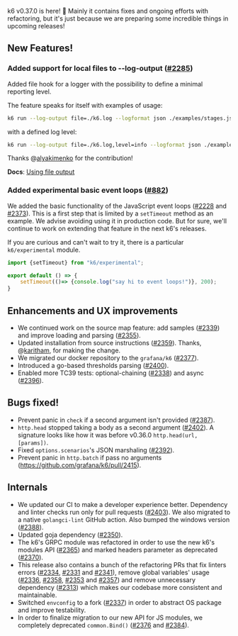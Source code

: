 k6 v0.37.0 is here! 🎉 Mainly it contains fixes and ongoing efforts with refactoring, but it's just because we are preparing some incredible things in upcoming releases!

## New Features!

### Added support for local files to --log-output ([#2285](https://github.com/grafana/k6/pull/2285))

Added file hook for a logger with the possibility to define a minimal reporting level.

The feature speaks for itself with examples of usage:

```sh
k6 run --log-output file=./k6.log --logformat json ./examples/stages.js
```

with a defined log level:

```sh
k6 run --log-output file=./k6.log,level=info --logformat json ./examples/stages.js
```

Thanks @[alyakimenko](https://github.com/alyakimenko) for the contribution!

**Docs**: [Using file output](https://k6.io/docs/using-k6/options/#file)

### Added experimental basic event loops ([#882](https://github.com/grafana/k6/issues/882))

We added the basic functionality of the JavaScript event loops ([#2228](https://github.com/grafana/k6/pull/2228) and [#2373](https://github.com/grafana/k6/pull/2373)). This is a first step that is limited by a `setTimeout` method as an example. We advise avoiding using it in production code. But for sure, we'll continue to work on extending that feature in the next k6's releases.

If you are curious and can't wait to try it, there is a particular `k6/experimental` module.

```js
import {setTimeout} from "k6/experimental";

export default () => {
    setTimeout(()=> {console.log("say hi to event loops!")}, 200);
}
```

## Enhancements and UX improvements

- We continued work on the source map feature: add samples ([#2339](https://github.com/grafana/k6/pull/2339)) and improve loading and parsing ([#2355](https://github.com/grafana/k6/pull/2355)).
- Updated installation from source instructions ([#2359](https://github.com/grafana/k6/pull/2359)). Thanks, @[karitham](https://github.com/Karitham), for making the change.
- We migrated our docker repository to the `grafana/k6` ([#2377](https://github.com/grafana/k6/pull/2377)).
- Introduced a go-based thresholds parsing ([#2400](https://github.com/grafana/k6/pull/2400)).
- Enabled more TC39 tests: optional-chaining ([#2338](https://github.com/grafana/k6/pull/2338)) and async ([#2396](https://github.com/grafana/k6/pull/2396)).

## Bugs fixed!

- Prevent panic in `check` if a second argument isn't provided ([#2387](https://github.com/grafana/k6/pull/2387)).
- `http.head` stopped taking a body as a second argument ([#2402](https://github.com/grafana/k6/pull/2402)). A signature looks like how it was before v0.36.0 `http.head(url, [params])`.
- Fixed `options.scenarios`'s JSON marshaling ([#2392](https://github.com/grafana/k6/pull/2392)).
- Prevent panic in `http.batch` if pass no arguments (https://github.com/grafana/k6/pull/2415).

## Internals

- We updated our CI to make a developer experience better. Dependency and linter checks run only for pull requests ([#2403](https://github.com/grafana/k6/pull/2403)). We also migrated to a native `golangci-lint` GitHub action. Also bumped the windows version ([#2388](https://github.com/grafana/k6/pull/2388)).
- Updated goja dependency ([#2350](https://github.com/grafana/k6/pull/2350)).
- The k6's GRPC module was refactored in order to use the new k6's modules API ([#2365](https://github.com/grafana/k6/pull/2365)) and marked headers parameter as deprecated ([#2370](https://github.com/grafana/k6/pull/2370)).
- This release also contains a bunch of the refactoring PRs that fix linters errors ([#2334](https://github.com/grafana/k6/pull/2334), [#2331](https://github.com/grafana/k6/pull/2331) and [#2341](https://github.com/grafana/k6/pull/2341)), remove global variables' usage ([#2336](https://github.com/grafana/k6/pull/2336), [#2358](https://github.com/grafana/k6/pull/2358), [#2353](https://github.com/grafana/k6/pull/2353) and [#2357](https://github.com/grafana/k6/pull/2357)) and remove unnecessary dependency ([#2313](https://github.com/grafana/k6/pull/2313)) which makes our codebase more consistent and maintainable.
- Switched `envconfig` to a fork ([#2337](https://github.com/grafana/k6/pull/2337)) in order to abstract OS package and improve testability.
- In order to finalize migration to our new API for JS modules, we completely deprecated `common.Bind()` ([#2376](https://github.com/grafana/k6/pull/2376) and [#2384](https://github.com/grafana/k6/pull/2384)).
